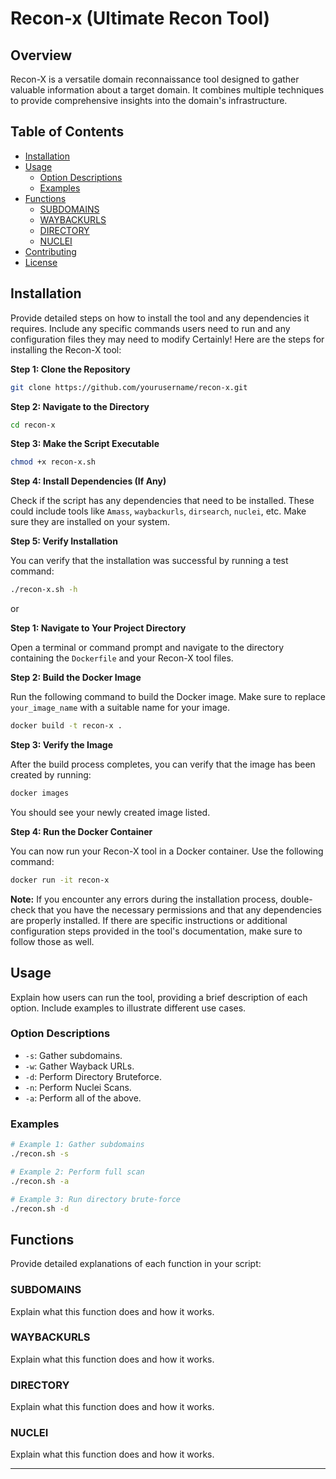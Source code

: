 # Recon-x (Ultimate Recon Tool)

## Overview
Recon-X is a versatile domain reconnaissance tool designed to gather valuable information about a target domain. It combines multiple techniques to provide comprehensive insights into the domain's infrastructure.

## Table of Contents
- [Installation](#installation)
- [Usage](#usage)
  - [Option Descriptions](#option-descriptions)
  - [Examples](#examples)
- [Functions](#functions)
  - [SUBDOMAINS](#subdomains)
  - [WAYBACKURLS](#waybackurls)
  - [DIRECTORY](#directory)
  - [NUCLEI](#nuclei)
- [Contributing](#contributing)
- [License](#license)

## Installation
Provide detailed steps on how to install the tool and any dependencies it requires. Include any specific commands users need to run and any configuration files they may need to modify
Certainly! Here are the steps for installing the Recon-X tool:

**Step 1: Clone the Repository**

```bash
git clone https://github.com/yourusername/recon-x.git
```

**Step 2: Navigate to the Directory**

```bash
cd recon-x
```

**Step 3: Make the Script Executable**

```bash
chmod +x recon-x.sh
```

**Step 4: Install Dependencies (If Any)**

Check if the script has any dependencies that need to be installed. These could include tools like `Amass`, `waybackurls`, `dirsearch`, `nuclei`, etc. Make sure they are installed on your system.

**Step 5: Verify Installation**

You can verify that the installation was successful by running a test command:

```bash
./recon-x.sh -h
```

or 

**Step 1: Navigate to Your Project Directory**

Open a terminal or command prompt and navigate to the directory containing the `Dockerfile` and your Recon-X tool files.

**Step 2: Build the Docker Image**

Run the following command to build the Docker image. Make sure to replace `your_image_name` with a suitable name for your image.

```bash
docker build -t recon-x .
```

**Step 3: Verify the Image**

After the build process completes, you can verify that the image has been created by running:

```bash
docker images
```

You should see your newly created image listed.

**Step 4: Run the Docker Container**

You can now run your Recon-X tool in a Docker container. Use the following command:

```bash
docker run -it recon-x 
```



**Note:** If you encounter any errors during the installation process, double-check that you have the necessary permissions and that any dependencies are properly installed. If there are specific instructions or additional configuration steps provided in the tool's documentation, make sure to follow those as well.


## Usage
Explain how users can run the tool, providing a brief description of each option. Include examples to illustrate different use cases.

### Option Descriptions
- `-s`: Gather subdomains.
- `-w`: Gather Wayback URLs.
- `-d`: Perform Directory Bruteforce.
- `-n`: Perform Nuclei Scans.
- `-a`: Perform all of the above.

### Examples
```bash
# Example 1: Gather subdomains
./recon.sh -s

# Example 2: Perform full scan
./recon.sh -a

# Example 3: Run directory brute-force
./recon.sh -d
```

## Functions
Provide detailed explanations of each function in your script:

### SUBDOMAINS
Explain what this function does and how it works.

### WAYBACKURLS
Explain what this function does and how it works.

### DIRECTORY
Explain what this function does and how it works.

### NUCLEI
Explain what this function does and how it works.





---

